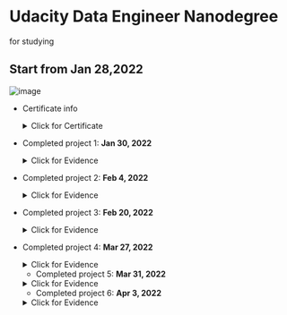 # Udacity Data Engineer Nanodegree
for studying

## Start from Jan 28,2022
![image](https://user-images.githubusercontent.com/39981269/161435316-53427b58-3ee5-468d-bce1-bd8d9cd7e6d8.png)

        
- Certificate info
    <details><summary>Click for Certificate</summary>
    <p>

        Udacity certificate confirmation: https://confirm.udacity.com/JSXSYNGC
        PDF file:

        [Cert - Data Engineer - Bao Le.pdf](https://github.com/baominh03/Udacity-DE/files/8404873/Cert.-.Data.Engineer.-.Bao.Le.pdf)

        IMG:

        ![image](https://user-images.githubusercontent.com/39981269/161435421-428ef529-d1d1-4c2b-bba0-9a03770529c3.png)

    </p>
    </details>
    

- Completed project 1: **Jan 30, 2022** 
    <details><summary>Click for Evidence</summary>
    <p>

    ![image](https://user-images.githubusercontent.com/39981269/151736670-40ffa935-e71f-4ab2-8757-9d43a62c9196.png)

    ![review udacity com_](https://user-images.githubusercontent.com/39981269/151736579-cac74d42-4980-404f-a362-583dcb28c5d4.png)

    - Code review
    ![review udacity com_ (1)](https://user-images.githubusercontent.com/39981269/151736765-0020ac29-ed22-4188-bc92-5d54df83643e.png)

    </p>
    </details>


 - Completed project 2: **Feb 4, 2022** 
    <details><summary>Click for Evidence</summary>
    <p>

    ![image](https://user-images.githubusercontent.com/39981269/152457867-6803c84b-36c2-4222-a5cc-624b0e25fc41.png)

    ![review udacity com_ (3)](https://user-images.githubusercontent.com/39981269/152457916-37f25578-66cf-4ec8-8d29-b0d33943a70e.png)


    - Code review
    ![review udacity com_ (4)](https://user-images.githubusercontent.com/39981269/152458022-82285680-30b2-4064-88ea-de82667b4e7e.png)
    
    </p>
    </details>
    
- Completed project 3: **Feb 20, 2022** 
    <details><summary>Click for Evidence</summary>
    <p>
        
    ![image](https://user-images.githubusercontent.com/39981269/154826867-95df0dbf-0ee2-4ccc-b274-5954c4fa2e81.png)

    ![image](https://user-images.githubusercontent.com/39981269/154826796-b74c584f-60e2-4135-814e-bb276bff95d6.png)

    - Code review
    ![review udacity com__utm_campaign=ret_000_auto_ndxxx_submission-reviewed utm_source=blueshift utm_medium=email utm_content=trigger_enterprise_eng_3001_submission_reviewed bsft_clkid=2fe7e14a-319e-42ae-a2a9-89ae34a8](https://user-images.githubusercontent.com/39981269/154826779-660ea9b0-3b2a-4ef9-a1cf-6ea4bb7469d9.png)

    </p>
    </details>
    
- Completed project 4: **Mar 27, 2022** 
    <details><summary>Click for Evidence</summary>
    <p>
        
   ![image](https://user-images.githubusercontent.com/39981269/160289788-054c17cf-6aed-43d4-a93b-dde7d46dd09c.png)



    - Code review
     ![review udacity com_ (5)](https://user-images.githubusercontent.com/39981269/160289667-432b2621-5828-4af7-9988-1a46c921f6de.png)

    </p>
    </details>
    
   - Completed project 5: **Mar 31, 2022** 
    <details><summary>Click for Evidence</summary>
    <p>
        ![image](https://user-images.githubusercontent.com/39981269/161435206-f9b51123-da44-4557-a3f3-e2cbac050abd.png)

        - Code review
        ![review udacity com_ (6)](https://user-images.githubusercontent.com/39981269/161435170-6eec181a-4428-41db-9ff2-3d08caceb1b1.png)

    
    </p>
    </details>
    
    - Completed project 6: **Apr 3, 2022** 
    <details><summary>Click for Evidence</summary>
    <p>
        ![image](https://user-images.githubusercontent.com/39981269/161435264-9a22f4da-7fb8-4703-8828-a62dab380238.png)


        - Code review
        ![review udacity com_ (7)](https://user-images.githubusercontent.com/39981269/161435288-f6b83055-be14-4784-8913-94224fa0babb.png)

    </p>
    </details>
